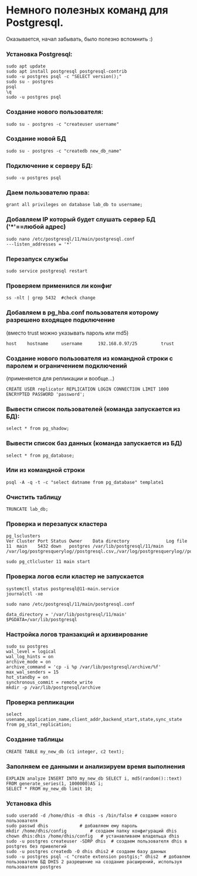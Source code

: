 # Немного полезных команд для Postgresql.
Оказывается, начал забывать, было полезно вспомнить :)

### Установка Postgresql:
```
sudo apt update
sudo apt install postgresql postgresql-contrib
sudo -u postgres psql -c "SELECT version();"
sudo su - postgres
psql
\q
sudo -u postgres psql
```
### Создание нового пользователя:
```
sudo su - postgres -c "createuser username"
```

### Создание новой БД
```sudo su - postgres -c "createdb new_db_name"```

### Подключение к серверу БД:

```sudo -u postgres psql```

### Даем пользователю права:

```grant all privileges on database lab_db to username;```

### Добавляем IP который будет слушать сервер БД ('*'==любой адрес)

```
sudo nano /etc/postgresql/11/main/postgresql.conf	
---listen_addresses = '*'
```
### Перезапуск службы

```sudo service postgresql restart```

### Проверяем применился ли конфиг

```ss -nlt | grep 5432	#check change```

### Добавляем в pg_hba.conf пользователя которому разрешено входящее подключение
(вместо trust можно указывать пароль или md5)
```
host    hostname     username      192.168.0.97/25         trust
```
### Создание нового пользователя из командной строки c паролем и ограничением подключений
(применяется для репликации и вообще...)
```
CREATE USER replicator REPLICATION LOGIN CONNECTION LIMIT 1000 ENCRYPTED PASSWORD 'password';
```

### Вывести список пользователей (команда запускается из БД):
```
select * from pg_shadow;
```

### Вывести список баз данных (команда запускается из БД)
```
select * from pg_database;
```

### Или из командной строки
```psql -A -q -t -c "select datname from pg_database" template1```

### Очистить таблицу
```TRUNCATE lab_db;```

### Проверка и перезапуск кластера
```
pg_lsclusters
Ver Cluster Port Status Owner    Data directory              Log file
11  main    5432 down   postgres /var/lib/postgresql/11/main /var/log/postgresquerylog//postgresql.csv,/var/log/postgresquerylog//postgresql.log

sudo pg_ctlcluster 11 main start
```

### Проверка логов если кластер не запускается
```
systemctl status postgresql@11-main.service
journalctl -xe

sudo nano /etc/postgresql/11/main/postgresql.conf

data_directory = '/var/lib/postgresql/11/main'
$PGDATA=/var/lib/postgresql
```

### Настройка логов транзакций и архивирование

```
sudo su postgres
wal_level = logical 
wal_log_hints = on 
archive_mode = on
archive_command = 'cp -i %p /var/lib/postgresql/archive/%f'
max_wal_senders = 15
hot_standby = on
synchronous_commit = remote_write
mkdir -p /var/lib/postgresql/archive
```
### Проверка репликации
```
select usename,application_name,client_addr,backend_start,state,sync_state from pg_stat_replication;
```

### Создание таблицы 
```CREATE TABLE my_new_db (c1 integer, c2 text);```

### Заполняем ее данными и анализируем время выполнения
```
EXPLAIN analyze INSERT INTO my_new_db SELECT i, md5(random()::text) FROM generate_series(1, 1000000)AS i;
SELECT * FROM my_new_db limit 10;
```

### Установка dhis

```
sudo useradd -d /home/dhis -m dhis -s /bin/false # создаем нового пользователя
sudo passwd dhis			# добавляем ему пароль
mkdir /home/dhis/config			# создаем папку конфигураций dhis
chown dhis:dhis /home/dhis/config	# устанавливаем владельца dhis
sudo -u postgres createuser -SDRP dhis	# создаем пользователя dhis в postgres без привелегий
sudo -u postgres createdb -O dhis dhis2	# создаем базу данных
sudo -u postgres psql -c "create extension postgis;" dhis2	# добавлем пользователю БД DHIS 2 разрешение на создание расширений, используя пользователя postgres 
```
